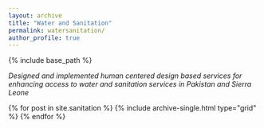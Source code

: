 ```yaml
---
layout: archive
title: "Water and Sanitation"
permalink: watersanitation/
author_profile: true
---
```

{% include base_path %}


*Designed and implemented human centered design based services for enhancing
access to water and sanitation services in Pakistan and Sierra Leone*


<div class="grid__wrapper">
  {% for post in site.sanitation %}
    {% include archive-single.html type="grid" %}
  {% endfor %}
</div>
